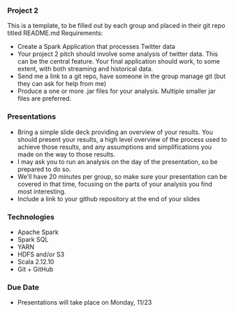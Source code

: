 ### Project 2
This is a template, to be filled out by each group and placed in their git repo titled README.md
Requirements:
- Create a Spark Application that processes Twitter data
- Your project 2 pitch should involve some analysis of twitter data.  This can be the central feature.  Your final application should work, to some extent, with both streaming and historical data.
- Send me a link to a git repo, have someone in the group manage git (but they can ask for help from me)
- Produce a one or more .jar files for your analysis.  Multiple smaller jar files are preferred.

### Presentations
- Bring a simple slide deck providing an overview of your results.  You should present your results, a high level overview of the process used to achieve those results, and any assumptions and simplifications you made on the way to those results.
- I may ask you to run an analysis on the day of the presentation, so be prepared to do so.
- We'll have 20 minutes per group, so make sure your presentation can be covered in that time, focusing on the parts of your analysis you find most interesting.
- Include a link to your github repository at the end of your slides

### Technologies
- Apache Spark
- Spark SQL
- YARN
- HDFS and/or S3
- Scala 2.12.10
- Git + GitHub

### Due Date
- Presentations will take place on Monday, 11/23
